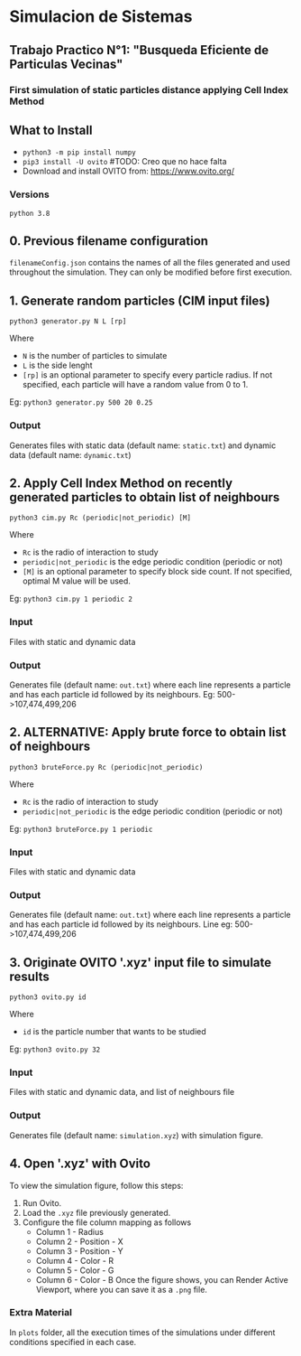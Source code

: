 # Simulacion de Sistemas
## Trabajo Practico N°1: "Busqueda Eficiente de Particulas Vecinas"
### First simulation of static particles distance applying Cell Index Method

## What to Install
- `python3 -m pip install numpy`
- `pip3 install -U ovito` #TODO: Creo que no hace falta
- Download and install OVITO from: https://www.ovito.org/
### Versions
`python 3.8`

## 0. Previous filename configuration
`filenameConfig.json` contains the names of all the files generated and used throughout the simulation.
They can only be modified before first execution.

## 1. Generate random particles (CIM input files)
`python3 generator.py N L [rp]`

Where 
- `N` is the number of particles to simulate
- `L` is the side lenght
- `[rp]` is an optional parameter to specify every particle radius. If not specified, each particle will have a random value from 0 to 1.

Eg: `python3 generator.py 500 20 0.25`

### Output
Generates files with static data (default name: `static.txt`) and dynamic data (default name: `dynamic.txt`)

## 2. Apply Cell Index Method on recently generated particles to obtain list of neighbours
`python3 cim.py Rc (periodic|not_periodic) [M]`

Where 
- `Rc` is the radio of interaction to study
- `periodic|not_periodic` is the edge periodic condition (periodic or not)
- `[M]` is an optional parameter to specify block side count. If not specified, optimal M value will be used.

Eg: `python3 cim.py 1 periodic 2`

### Input
Files with static and dynamic data

### Output
Generates file (default name: `out.txt`) where each line represents a particle and has each particle id followed by its neighbours.
Eg: 500->107,474,499,206

## 2. ALTERNATIVE: Apply brute force to obtain list of neighbours
`python3 bruteForce.py Rc (periodic|not_periodic)`

Where 
- `Rc` is the radio of interaction to study
- `periodic|not_periodic` is the edge periodic condition (periodic or not)

Eg: `python3 bruteForce.py 1 periodic`

### Input
Files with static and dynamic data

### Output
Generates file (default name: `out.txt`) where each line represents a particle and has each particle id followed by its neighbours.
Line eg: 500->107,474,499,206

## 3. Originate OVITO '.xyz' input file to simulate results
`python3 ovito.py id`

Where 
- `id` is the particle number that wants to be studied

Eg: `python3 ovito.py 32`

### Input
Files with static and dynamic data, and list of neighbours file

### Output
Generates file (default name: `simulation.xyz`) with simulation figure.

## 4. Open '.xyz' with Ovito
To view the simulation figure, follow this steps:
1. Run Ovito.
2. Load the `.xyz` file previously generated.
3. Configure the file column mapping as follows
    - Column 1 - Radius
    - Column 2 - Position - X
    - Column 3 - Position - Y
    - Column 4 - Color - R
    - Column 5 - Color - G
    - Column 6 - Color - B
Once the figure shows, you can Render Active Viewport, where you can save it as a `.png` file.

### Extra Material
In `plots` folder, all the execution times of the simulations under different conditions specified in each case.

